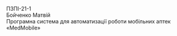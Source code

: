 ПЗПІ-21-1  
Бойченко Матвій  
Програмна система для автоматизації роботи мобільних аптек «MedMobile»  

